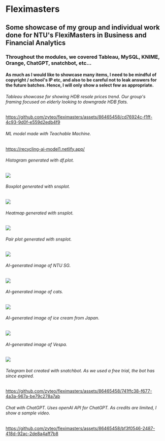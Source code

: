 # Fleximasters

## Some showcase of my group and individual work done for NTU's FlexiMasters in Business and Financial Analytics

### Throughout the modules, we covered Tableau, MySQL, KNIME, Orange, ChatGPT, snatchbot, etc...

#### As much as I would like to showcase many items, I need to be mindful of copyright / school's IP etc, and also to be careful not to leak answers for the future batches. Hence, I will only show a select few as appropriate.

###### Tableau showcase for showing HDB resale prices trend. Our group's framing focused on elderly looking to downgrade HDB flats.

https://github.com/zyteo/fleximasters/assets/86465458/cd76924c-f1ff-4c93-9d0f-e559d2edb4f9

###### ML model made with Teachable Machine.

https://recycling-ai-model1.netlify.app/

###### Histogram generated with df.plot.

<img src="./wk3_airbnb_plot2.png"/>

###### Boxplot generated with snsplot.

<img src="./wk3_airbnb_snsplot2.png"/>

###### Heatmap generated with snsplot.

<img src="./wk3_airbnb_snsplot3.png"/>

###### Pair plot generated with snsplot.

<img src="./wk3_airbnb_snsplot5.png"/>

###### AI-generated image of NTU SG.

<img src="./AI_NTU_sg.png"/>

###### AI-generated image of cats.

<img src="./AI_cats.png"/>

###### AI-generated image of ice cream from Japan.

<img src="./AI_ice_cream_japan.png"/>

###### AI-generated image of Vespa.

<img src="./AI_vespa.png"/>

###### Telegram bot created with snatchbot. As we used a free trial, the bot has since expired.

https://github.com/zyteo/fleximasters/assets/86465458/741ffc38-f677-4a3a-967a-be79c278a7ab

###### Chat with ChatGPT. Uses openAI API for ChatGPT. As credits are limited, I show a sample video.

https://github.com/zyteo/fleximasters/assets/86465458/bf3f0546-2487-418d-92ac-2de8a4aff7b8
